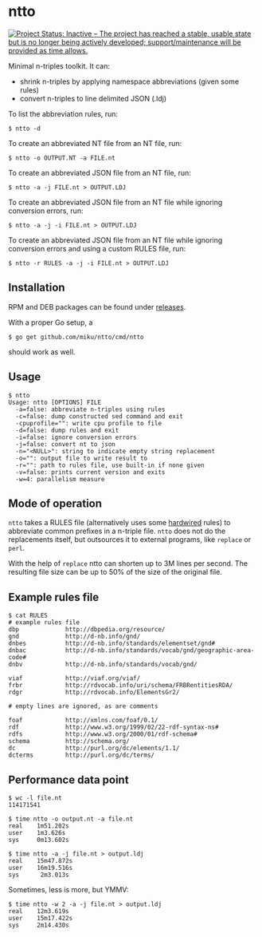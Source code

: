 ntto
====

[![Project Status: Inactive – The project has reached a stable, usable state but is no longer being actively developed; support/maintenance will be provided as time allows.](https://www.repostatus.org/badges/latest/inactive.svg)](https://www.repostatus.org/#inactive)

Minimal n-triples toolkit. It can:

* shrink n-triples by applying namespace abbreviations (given some rules)
* convert n-triples to line delimited JSON (.ldj)

To list the abbreviation rules, run:

    $ ntto -d

To create an abbreviated NT file from an NT file, run:

    $ ntto -o OUTPUT.NT -a FILE.nt

To create an abbreviated JSON file from an NT file, run:

    $ ntto -a -j FILE.nt > OUTPUT.LDJ

To create an abbreviated JSON file from an NT file while ignoring conversion errors, run:

    $ ntto -a -j -i FILE.nt > OUTPUT.LDJ

To create an abbreviated JSON file from an NT file while ignoring conversion errors and using a custom RULES file, run:

    $ ntto -r RULES -a -j -i FILE.nt > OUTPUT.LDJ

Installation
------------

RPM and DEB packages can be found under [releases](https://github.com/miku/ntto/releases).

With a proper Go setup, a

    $ go get github.com/miku/ntto/cmd/ntto

should work as well.

Usage
-----

    $ ntto
    Usage: ntto [OPTIONS] FILE
      -a=false: abbreviate n-triples using rules
      -c=false: dump constructed sed command and exit
      -cpuprofile="": write cpu profile to file
      -d=false: dump rules and exit
      -i=false: ignore conversion errors
      -j=false: convert nt to json
      -n="<NULL>": string to indicate empty string replacement
      -o="": output file to write result to
      -r="": path to rules file, use built-in if none given
      -v=false: prints current version and exits
      -w=4: parallelism measure

Mode of operation
-----------------

`ntto` takes a RULES file (alternatively uses some [hardwired](https://github.com/miku/ntto/blob/master/rules.go) rules) to abbreviate
common prefixes in a n-triple file. `ntto` does not do the replacements itself, but outsources it to external programs, like `replace` or `perl`.

With the help of `replace` ntto can shorten up to 3M lines per second. The resulting
file size can be up to 50% of the size of the original file.

Example rules file
------------------

    $ cat RULES
    # example rules file
    dbp             http://dbpedia.org/resource/
    gnd             http://d-nb.info/gnd/
    dnbes           http://d-nb.info/standards/elementset/gnd#
    dnbac           http://d-nb.info/standards/vocab/gnd/geographic-area-code#
    dnbv            http://d-nb.info/standards/vocab/gnd/

    viaf            http://viaf.org/viaf/
    frbr            http://rdvocab.info/uri/schema/FRBRentitiesRDA/
    rdgr            http://rdvocab.info/ElementsGr2/

    # empty lines are ignored, as are comments

    foaf            http://xmlns.com/foaf/0.1/
    rdf             http://www.w3.org/1999/02/22-rdf-syntax-ns#
    rdfs            http://www.w3.org/2000/01/rdf-schema#
    schema          http://schema.org/
    dc              http://purl.org/dc/elements/1.1/
    dcterms         http://purl.org/dc/terms/

Performance data point
----------------------

    $ wc -l file.nt
    114171541

    $ time ntto -o output.nt -a file.nt
    real    1m51.202s
    user    1m3.626s
    sys     0m13.602s

    $ time ntto -a -j file.nt > output.ldj
    real    15m47.872s
    user    16m19.516s
    sys      2m3.013s

Sometimes, less is more, but YMMV:

    $ time ntto -w 2 -a -j file.nt > output.ldj
    real    12m3.619s
    user    15m17.422s
    sys     2m14.430s
